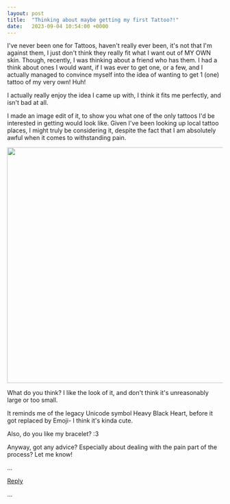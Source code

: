 ```yaml
---
layout: post
title:  "Thinking about maybe getting my first Tattoo?!"
date:   2023-09-04 10:54:00 +0000
---
```


I've never been one for Tattoos, haven't really ever been, it's not that I'm against them, I just don't think they really fit what I want out of MY OWN skin. Though, recently, I was thinking about a friend who has them. I had a think about ones I would want, if I was ever to get one, or a few, and I actually managed to convince myself into the idea of wanting to get 1 (one) tattoo of my very own! Huh!

I actually really enjoy the idea I came up with, I think it fits me perfectly, and isn't bad at all.

I made an image edit of it, to show you what one of the only tattoos I'd be interested in getting would look like. Given I've been looking up local tattoo places, I might truly be considering it, despite the fact that I am absolutely awful when it comes to withstanding pain.

<img src="https://gitlab.com/Novimatrem/social/-/raw/main/_postImagesUsed/tattoo0.png" style="height:auto; width:550px;">

What do you think? I like the look of it, and don't think it's unreasonably large or too small.

It reminds me of the legacy Unicode symbol Heavy Black Heart, before it got replaced by Emoji- I think it's kinda cute.

Also, do you like my bracelet? :3

Anyway, got any advice? Especially about dealing with the pain part of the process? Let me know!


...

<a href="mailto:TheNovimatrem@protonmail.ch?subject=RE%3A%20Social%20post%20-%20Thinking%20about%20maybe%20getting%20my%20first%20Tattoo%3F%21">Reply</a>

...

